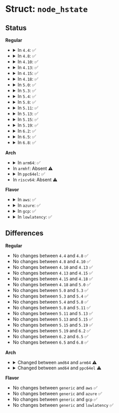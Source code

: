 # Struct: <code>node_hstate</code>

## Status
<b>Regular</b>
<ul>
<li>
<details>
<summary>In <code>4.4</code>: ✅</summary>

```c
struct node_hstate {
    struct kobject *hugepages_kobj;
    struct kobject * hstate_kobjs[2];
};
```
</details>
</li>
<li>
<details>
<summary>In <code>4.8</code>: ✅</summary>

```c
struct node_hstate {
    struct kobject *hugepages_kobj;
    struct kobject * hstate_kobjs[2];
};
```
</details>
</li>
<li>
<details>
<summary>In <code>4.10</code>: ✅</summary>

```c
struct node_hstate {
    struct kobject *hugepages_kobj;
    struct kobject * hstate_kobjs[2];
};
```
</details>
</li>
<li>
<details>
<summary>In <code>4.13</code>: ✅</summary>

```c
struct node_hstate {
    struct kobject *hugepages_kobj;
    struct kobject * hstate_kobjs[2];
};
```
</details>
</li>
<li>
<details>
<summary>In <code>4.15</code>: ✅</summary>

```c
struct node_hstate {
    struct kobject *hugepages_kobj;
    struct kobject * hstate_kobjs[2];
};
```
</details>
</li>
<li>
<details>
<summary>In <code>4.18</code>: ✅</summary>

```c
struct node_hstate {
    struct kobject *hugepages_kobj;
    struct kobject * hstate_kobjs[2];
};
```
</details>
</li>
<li>
<details>
<summary>In <code>5.0</code>: ✅</summary>

```c
struct node_hstate {
    struct kobject *hugepages_kobj;
    struct kobject * hstate_kobjs[2];
};
```
</details>
</li>
<li>
<details>
<summary>In <code>5.3</code>: ✅</summary>

```c
struct node_hstate {
    struct kobject *hugepages_kobj;
    struct kobject * hstate_kobjs[2];
};
```
</details>
</li>
<li>
<details>
<summary>In <code>5.4</code>: ✅</summary>

```c
struct node_hstate {
    struct kobject *hugepages_kobj;
    struct kobject * hstate_kobjs[2];
};
```
</details>
</li>
<li>
<details>
<summary>In <code>5.8</code>: ✅</summary>

```c
struct node_hstate {
    struct kobject *hugepages_kobj;
    struct kobject * hstate_kobjs[2];
};
```
</details>
</li>
<li>
<details>
<summary>In <code>5.11</code>: ✅</summary>

```c
struct node_hstate {
    struct kobject *hugepages_kobj;
    struct kobject * hstate_kobjs[2];
};
```
</details>
</li>
<li>
<details>
<summary>In <code>5.13</code>: ✅</summary>

```c
struct node_hstate {
    struct kobject *hugepages_kobj;
    struct kobject * hstate_kobjs[2];
};
```
</details>
</li>
<li>
<details>
<summary>In <code>5.15</code>: ✅</summary>

```c
struct node_hstate {
    struct kobject *hugepages_kobj;
    struct kobject * hstate_kobjs[2];
};
```
</details>
</li>
<li>
<details>
<summary>In <code>5.19</code>: ✅</summary>

```c
struct node_hstate {
    struct kobject *hugepages_kobj;
    struct kobject * hstate_kobjs[2];
};
```
</details>
</li>
<li>
<details>
<summary>In <code>6.2</code>: ✅</summary>

```c
struct node_hstate {
    struct kobject *hugepages_kobj;
    struct kobject * hstate_kobjs[2];
};
```
</details>
</li>
<li>
<details>
<summary>In <code>6.5</code>: ✅</summary>

```c
struct node_hstate {
    struct kobject *hugepages_kobj;
    struct kobject * hstate_kobjs[2];
};
```
</details>
</li>
<li>
<details>
<summary>In <code>6.8</code>: ✅</summary>

```c
struct node_hstate {
    struct kobject *hugepages_kobj;
    struct kobject * hstate_kobjs[2];
};
```
</details>
</li>
</ul>
<b>Arch</b>
<ul>
<li>
<details>
<summary>In <code>arm64</code>: ✅</summary>

```c
struct node_hstate {
    struct kobject *hugepages_kobj;
    struct kobject * hstate_kobjs[4];
};
```
</details>
</li>
<li>
In <code>armhf</code>: Absent ⚠️
</li>
<li>
<details>
<summary>In <code>ppc64el</code>: ✅</summary>

```c
struct node_hstate {
    struct kobject *hugepages_kobj;
    struct kobject * hstate_kobjs[15];
};
```
</details>
</li>
<li>
In <code>riscv64</code>: Absent ⚠️
</li>
</ul>
<b>Flavor</b>
<ul>
<li>
<details>
<summary>In <code>aws</code>: ✅</summary>

```c
struct node_hstate {
    struct kobject *hugepages_kobj;
    struct kobject * hstate_kobjs[2];
};
```
</details>
</li>
<li>
<details>
<summary>In <code>azure</code>: ✅</summary>

```c
struct node_hstate {
    struct kobject *hugepages_kobj;
    struct kobject * hstate_kobjs[2];
};
```
</details>
</li>
<li>
<details>
<summary>In <code>gcp</code>: ✅</summary>

```c
struct node_hstate {
    struct kobject *hugepages_kobj;
    struct kobject * hstate_kobjs[2];
};
```
</details>
</li>
<li>
<details>
<summary>In <code>lowlatency</code>: ✅</summary>

```c
struct node_hstate {
    struct kobject *hugepages_kobj;
    struct kobject * hstate_kobjs[2];
};
```
</details>
</li>
</ul>

## Differences
<b>Regular</b>
<ul>
<li>
No changes between <code>4.4</code> and <code>4.8</code> ✅
</li>
<li>
No changes between <code>4.8</code> and <code>4.10</code> ✅
</li>
<li>
No changes between <code>4.10</code> and <code>4.13</code> ✅
</li>
<li>
No changes between <code>4.13</code> and <code>4.15</code> ✅
</li>
<li>
No changes between <code>4.15</code> and <code>4.18</code> ✅
</li>
<li>
No changes between <code>4.18</code> and <code>5.0</code> ✅
</li>
<li>
No changes between <code>5.0</code> and <code>5.3</code> ✅
</li>
<li>
No changes between <code>5.3</code> and <code>5.4</code> ✅
</li>
<li>
No changes between <code>5.4</code> and <code>5.8</code> ✅
</li>
<li>
No changes between <code>5.8</code> and <code>5.11</code> ✅
</li>
<li>
No changes between <code>5.11</code> and <code>5.13</code> ✅
</li>
<li>
No changes between <code>5.13</code> and <code>5.15</code> ✅
</li>
<li>
No changes between <code>5.15</code> and <code>5.19</code> ✅
</li>
<li>
No changes between <code>5.19</code> and <code>6.2</code> ✅
</li>
<li>
No changes between <code>6.2</code> and <code>6.5</code> ✅
</li>
<li>
No changes between <code>6.5</code> and <code>6.8</code> ✅
</li>
</ul>
<b>Arch</b>
<ul>
<li>
<details>
<summary>Changed between <code>amd64</code> and <code>arm64</code> ⚠️</summary>
<ul>
<li>
<b>Field type changed. </b>
<code>struct kobject * hstate_kobjs[2]</code> ➡️ <code>struct kobject * hstate_kobjs[4]</code>
</li>
</ul>
</details>
</li>
<li>
<details>
<summary>Changed between <code>amd64</code> and <code>ppc64el</code> ⚠️</summary>
<ul>
<li>
<b>Field type changed. </b>
<code>struct kobject * hstate_kobjs[2]</code> ➡️ <code>struct kobject * hstate_kobjs[15]</code>
</li>
</ul>
</details>
</li>
</ul>
<b>Flavor</b>
<ul>
<li>
No changes between <code>generic</code> and <code>aws</code> ✅
</li>
<li>
No changes between <code>generic</code> and <code>azure</code> ✅
</li>
<li>
No changes between <code>generic</code> and <code>gcp</code> ✅
</li>
<li>
No changes between <code>generic</code> and <code>lowlatency</code> ✅
</li>
</ul>

